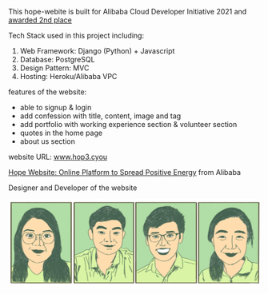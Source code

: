 This hope-webite is built for Alibaba Cloud Developer Initiative 2021 and [awarded 2nd place](https://www.alibabacloud.com/blog/congratulations-to-the-winners-of-alibaba-cloud-developer-initiative-2021_597505?spm=a2c65.11461447.0.0.2b2243d2CSl8Tl)

Tech Stack used in this project including:
1. Web Framework: Django (Python) + Javascript
2. Database: PostgreSQL
3. Design Pattern: MVC
4. Hosting: Heroku/Alibaba VPC

features of the website:
- able to signup & login
- add confession with title, content, image and tag
- add portfolio with working experience section & volunteer section
- quotes in the home page
- about us section 

website URL: www.hop3.cyou

[Hope Website: Online Platform to Spread Positive Energy](https://www.alibabacloud.com/blog/hope-website-online-platform-to-spread-positive-energy_597560?spm=a2c65.11461544.0.0.451e5355jt7je8) from Alibaba

Designer and Developer of the website

![alt text](https://github.com/limjinyung/hope-website/blob/master/hope_project/static/images/about-us-img.png?raw=true)
